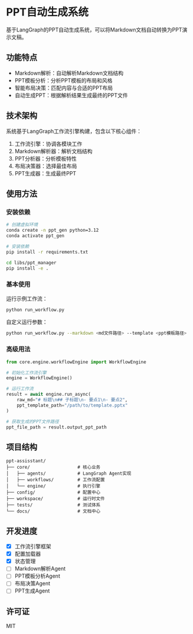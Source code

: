 # PPT自动生成系统

基于LangGraph的PPT自动生成系统，可以将Markdown文档自动转换为PPT演示文稿。

## 功能特点

- Markdown解析：自动解析Markdown文档结构
- PPT模板分析：分析PPT模板的布局和风格
- 智能布局决策：匹配内容与合适的PPT布局
- 自动生成PPT：根据解析结果生成最终的PPT文件

## 技术架构

系统基于LangGraph工作流引擎构建，包含以下核心组件：

1. 工作流引擎：协调各模块工作
2. Markdown解析器：解析文档结构
3. PPT分析器：分析模板特性
4. 布局决策器：选择最佳布局
5. PPT生成器：生成最终PPT

## 使用方法

### 安装依赖

```bash
# 创建虚拟环境
conda create -n ppt_gen python=3.12
conda activate ppt_gen

# 安装依赖
pip install -r requirements.txt

cd libs/ppt_manager
pip install -e .
```

### 基本使用

运行示例工作流：

```bash
python run_workflow.py
```

自定义运行参数：

```bash
python run_workflow.py --markdown <md文件路径> --template <ppt模板路径>
```

### 高级用法

```python
from core.engine.workflowEngine import WorkflowEngine

# 初始化工作流引擎
engine = WorkflowEngine()

# 运行工作流
result = await engine.run_async(
    raw_md="# 标题\n## 子标题\n- 要点1\n- 要点2",
    ppt_template_path="/path/to/template.pptx"
)

# 获取生成的PPT文件路径
ppt_file_path = result.output_ppt_path
```

## 项目结构

```
ppt-assisstant/
├── core/                  # 核心业务
│   ├── agents/            # LangGraph Agent实现
│   ├── workflows/         # 工作流配置
│   └── engine/            # 执行引擎
├── config/                # 配置中心
├── workspace/             # 运行时文件
├── tests/                 # 测试体系
└── docs/                  # 文档中心
```

## 开发进度

- [x] 工作流引擎框架
- [x] 配置加载器
- [x] 状态管理
- [ ] Markdown解析Agent
- [ ] PPT模板分析Agent
- [ ] 布局决策Agent
- [ ] PPT生成Agent

## 许可证

MIT

